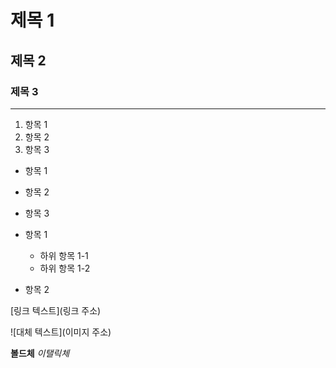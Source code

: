 # 제목 1
## 제목 2
### 제목 3

---

1. 항목 1
2. 항목 2
3. 항목 3

* 항목 1
* 항목 2
* 항목 3

* 항목 1
  * 하위 항목 1-1
  * 하위 항목 1-2
* 항목 2

[링크 텍스트](링크 주소)

![대체 텍스트](이미지 주소)

**볼드체**
*이탤릭체*

